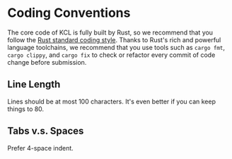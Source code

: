 # Coding Conventions

The core code of KCL is fully built by Rust, so we recommend that you follow the [Rust standard coding style](https://github.com/rust-lang/style-team). Thanks to Rust's rich and powerful language toolchains, we recommend that you use tools such as `cargo fmt`, `cargo clippy`, and `cargo fix` to check or refactor every commit of code change before submission.

## Line Length

Lines should be at most 100 characters. It's even better if you can keep things to 80.

## Tabs v.s. Spaces

Prefer 4-space indent.
